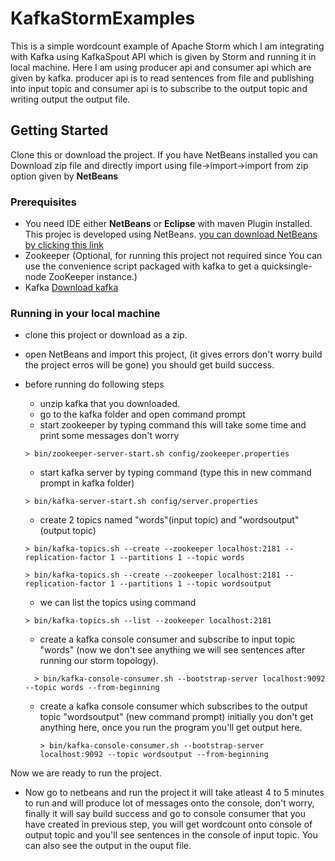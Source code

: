 # KafkaStormExamples
This is a simple wordcount example of Apache Storm which I am integrating with Kafka using KafkaSpout API which is 
given by Storm and running it in local machine.
Here I am using producer api and consumer api which are given by kafka. producer api is to read sentences from file
and publishing into input topic and consumer api is to subscribe to the output topic and writing output the output file.

## Getting Started
Clone this or download the project. If you have NetBeans installed you can Download zip file and 
directly import using file->import->import from zip option given by **NetBeans**


### Prerequisites

* You need IDE either **NetBeans** or **Eclipse** with maven Plugin installed. This projec is developed using NetBeans.
[you can download NetBeans by clicking this link](https://netbeans.org/downloads/)
* Zookeeper (Optional, for running this project not required since You can use the convenience script packaged with kafka 
       to get a quicksingle-node ZooKeeper instance.) 
* Kafka
[Download kafka](https://www.apache.org/dyn/closer.cgi?path=/kafka/1.0.0/kafka_2.11-1.0.0.tgz)

### Running in your local machine
* clone this project or download as a zip.
* open NetBeans and import this project, (it gives errors don't worry build the project erros will be gone) you should get build success.
* before running do following steps
    * unzip kafka that you downloaded.
    * go to the kafka folder and open command prompt
    * start zookeeper by typing command this will take some time and print some messages don't worry
    
    ```
    > bin/zookeeper-server-start.sh config/zookeeper.properties
    ```
    
    * start kafka server by typing command (type this in new command prompt in kafka folder)
    
    ```
    > bin/kafka-server-start.sh config/server.properties
    ```
    
    * create 2 topics named "words"(input topic) and "wordsoutput"(output topic)
    
    ```
    > bin/kafka-topics.sh --create --zookeeper localhost:2181 --replication-factor 1 --partitions 1 --topic words
    ```
    
    ```
    > bin/kafka-topics.sh --create --zookeeper localhost:2181 --replication-factor 1 --partitions 1 --topic wordsoutput
    ```
    
    * we can list the topics using command
    
    ```
    > bin/kafka-topics.sh --list --zookeeper localhost:2181
    ```
    
    * create a kafka console consumer and subscribe to input topic "words" (now we don't see anything we will see sentences after running our storm topology).
    
    ```
      > bin/kafka-console-consumer.sh --bootstrap-server localhost:9092 --topic words --from-beginning
    ```
    
    * create a kafka console consumer which subscribes to the output topic "wordsoutput" (new command prompt)
      initially you don't get anything here, once you run the program you'll get output here.
      
      ```
      > bin/kafka-console-consumer.sh --bootstrap-server localhost:9092 --topic wordsoutput --from-beginning
      ```
      
Now we are ready to run the project.
* Now go to netbeans and run the project it will take atleast 4 to 5 minutes to run and will produce lot of messages onto the console, don't worry, finally it will say build success and go to console consumer that you have created in previous step, you will get wordcount onto console of output topic and you'll see sentences in the console of input topic. You can also see the output in the ouput file.

